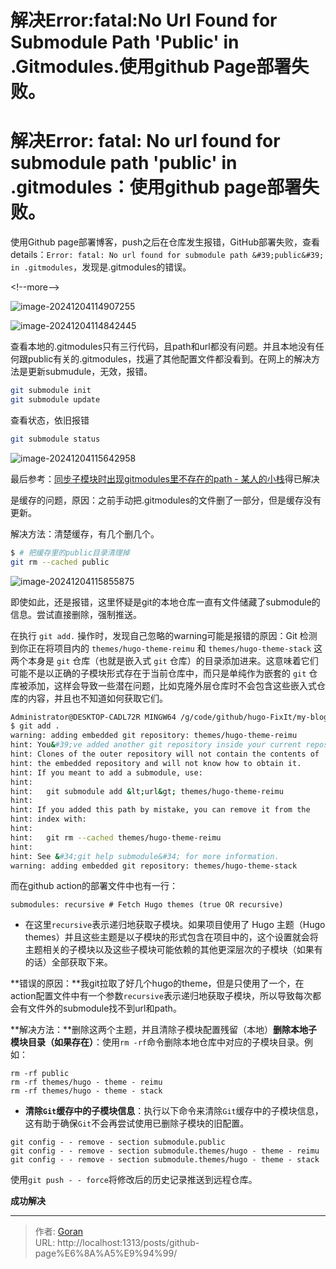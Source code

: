 # 解决Error:fatal:No Url Found for Submodule Path &#39;Public&#39; in .Gitmodules.使用github Page部署失败。








# 解决Error: fatal: No url found for submodule path &#39;public&#39; in .gitmodules：使用github page部署失败。

使用Github page部署博客，push之后在仓库发生报错，GitHub部署失败，查看details：`Error: fatal: No url found for submodule path &#39;public&#39; in .gitmodules`，发现是.gitmodules的错误。

&lt;!--more--&gt;

![image-20241204114907255](https://gorantan-blog.oss-cn-shanghai.aliyuncs.com/pic/20241204114907288.png)

![image-20241204114842445](https://gorantan-blog.oss-cn-shanghai.aliyuncs.com/pic/20241204114842512.png)

查看本地的.gitmodules只有三行代码，且path和url都没有问题。并且本地没有任何跟public有关的.gitmodules，找遍了其他配置文件都没看到。在网上的解决方法是更新submudule，无效，报错。

```bash
git submodule init
git submodule update
```

查看状态，依旧报错

```bash
git submodule status
```

![image-20241204115642958](https://gorantan-blog.oss-cn-shanghai.aliyuncs.com/pic/20241204115642989.png)

最后参考：[同步子模块时出现gitmodules里不存在的path - 某人的小栈](https://www.fordece.cn/posts/同步子模块时出现gitmodules里不存在的path/)得已解决

是缓存的问题，原因：之前手动把.gitmodules的文件删了一部分，但是缓存没有更新。

解决方法：清楚缓存，有几个删几个。

```bash
$ # 把缓存里的public目录清理掉
git rm --cached public
```

![image-20241204115855875](https://gorantan-blog.oss-cn-shanghai.aliyuncs.com/pic/20241204115855913.png)



即使如此，还是报错，这里怀疑是git的本地仓库一直有文件储藏了submodule的信息。尝试直接删除，强制推送。

在执行 `git add.` 操作时，发现自己忽略的warning可能是报错的原因：Git 检测到你正在将项目内的 `themes/hugo-theme-reimu` 和 `themes/hugo-theme-stack` 这两个本身是 `git` 仓库（也就是嵌入式 `git` 仓库）的目录添加进来。这意味着它们可能不是以正确的子模块形式存在于当前仓库中，而只是单纯作为嵌套的 `git` 仓库被添加，这样会导致一些潜在问题，比如克隆外层仓库时不会包含这些嵌入式仓库的内容，并且也不知道如何获取它们。

```bash
Administrator@DESKTOP-CADL72R MINGW64 /g/code/github/hugo-FixIt/my-blog (main)
$ git add .
warning: adding embedded git repository: themes/hugo-theme-reimu
hint: You&#39;ve added another git repository inside your current repository.
hint: Clones of the outer repository will not contain the contents of
hint: the embedded repository and will not know how to obtain it.
hint: If you meant to add a submodule, use:
hint:
hint:   git submodule add &lt;url&gt; themes/hugo-theme-reimu
hint:
hint: If you added this path by mistake, you can remove it from the
hint: index with:
hint:
hint:   git rm --cached themes/hugo-theme-reimu
hint:
hint: See &#34;git help submodule&#34; for more information.
warning: adding embedded git repository: themes/hugo-theme-stack
```

而在github action的部署文件中也有一行：

```
submodules: recursive # Fetch Hugo themes (true OR recursive)
```

- 在这里`recursive`表示递归地获取子模块。如果项目使用了 Hugo 主题（Hugo themes）并且这些主题是以子模块的形式包含在项目中的，这个设置就会将主题相关的子模块以及这些子模块可能依赖的其他更深层次的子模块（如果有的话）全部获取下来。



**错误的原因：**我git拉取了好几个hugo的theme，但是只使用了一个，在action配置文件中有一个参数`recursive`表示递归地获取子模块，所以导致每次都会有文件外的submodule找不到url和path。

**解决方法：**删除这两个主题，并且清除子模块配置残留（本地）**删除本地子模块目录（如果存在）**：使用`rm -rf`命令删除本地仓库中对应的子模块目录。例如：

```plaintext
rm -rf public
rm -rf themes/hugo - theme - reimu
rm -rf themes/hugo - theme - stack
```

- **清除`Git`缓存中的子模块信息**：执行以下命令来清除`Git`缓存中的子模块信息，这有助于确保`Git`不会再尝试使用已删除子模块的旧配置。

```plaintext
git config - - remove - section submodule.public
git config - - remove - section submodule.themes/hugo - theme - reimu
git config - - remove - section submodule.themes/hugo - theme - stack
```

使用`git push - - force`将修改后的历史记录推送到远程仓库。

**成功解决**


---

> 作者: [Goran](https://github.com/GoranTan)  
> URL: http://localhost:1313/posts/github-page%E6%8A%A5%E9%94%99/  

